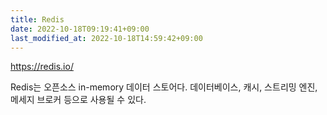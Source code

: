 ```yaml
---
title: Redis
date: 2022-10-18T09:19:41+09:00
last_modified_at: 2022-10-18T14:59:42+09:00
---
```

https://redis.io/

Redis는 오픈소스 in-memory 데이터 스토어다. 데이터베이스, 캐시, 스트리밍 엔진, 메세지 브로커 등으로 사용될 수 있다.


